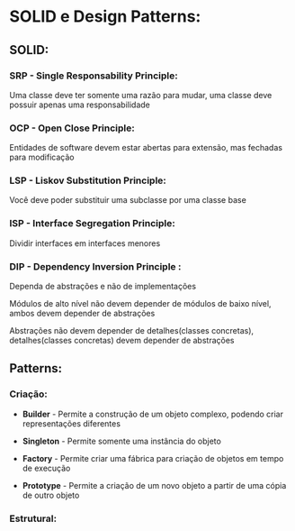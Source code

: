# SOLID e Design Patterns:

## SOLID:

### SRP - Single Responsability Principle:

Uma classe deve ter somente uma razão para mudar, uma classe deve possuir apenas uma responsabilidade

### OCP - Open Close Principle:

Entidades de software devem estar abertas para extensão, mas fechadas para modificação

### LSP - Liskov Substitution Principle:

Você deve poder substituir uma subclasse por uma classe base

### ISP - Interface Segregation Principle:

Dividir interfaces em interfaces menores

### DIP - Dependency Inversion Principle :

Dependa de abstrações e não de implementações

Módulos de alto nível não devem depender de módulos de baixo nível, ambos devem depender de abstrações

Abstrações não devem depender de detalhes(classes concretas), detalhes(classes concretas) devem depender de abstrações

## Patterns:

### Criação:

* __Builder__ - Permite a construção de um objeto complexo, podendo criar representações diferentes

* __Singleton__ - Permite somente uma instância do objeto

* __Factory__ - Permite criar uma fábrica para criação de objetos em tempo de execução

* __Prototype__ - Permite a criação de um novo objeto a partir de uma cópia de outro objeto


### Estrutural: